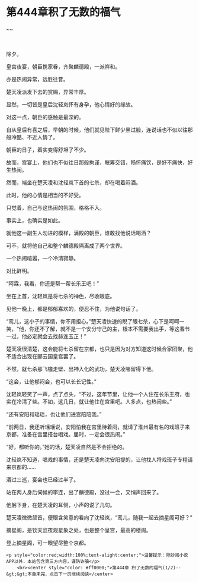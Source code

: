 # 第444章积了无数的福气
~~
    	    <p name="pagetop" href="javascript:void(0);" onclick="return false" style="line-height: 35px;padding: 10px;color: #333;"> </p><p>除夕。</p><p>皇宫夜宴，朝臣携家眷，齐聚麟德殿，一派祥和。</p><p>亦是热闹异常，远胜往昔。</p><p>楚天凌派发下去的赏赐，异常丰厚。</p><p>显然，一切皆是皇后沈轻岚怀有身孕，他心情好的缘故。</p><p>对这一点，朝臣的感触是最深的。</p><p>自从皇后有喜之后，早朝的时候，他们就见陛下鲜少黑过脸，连说话也不似以往那般冷酷、不近人情了。</p><p>朝臣的日子，着实变得舒坦了不少。</p><p>故而，宫宴上，他们也不似往日那般拘谨，觥筹交错，畅怀痛饮，是好不痛快，好生热闹。</p><p>然而，端坐在楚天凌和沈轻岚下首的七杀，却在喝着闷酒。</p><p>此时，他的心情是相当的不好受。</p><p>只觉着，自己与这热闹的氛围，格格不入。</p><p>事实上，也确实是如此。</p><p>就他这一副生人勿进的模样，满殿的朝臣，谁敢找他说话喝酒？</p><p>可不，就将他自己和整个麟德殿隔离成了两个世界。</p><p>一个热闹喧嚣，一个冷清寂静。</p><p>对比鲜明。</p><p>“阿霖，我看，你还是帮一帮长乐王吧！”</p><p>坐在上首，沈轻岚是将七杀的神色，尽收眼底。</p><p>见他一晚上，都是郁郁寡欢的，便忍不住，为他说句话了。</p><p>“鸾儿，这小子的事情，你不用担心。”楚天凌快速的睨了眼七杀，心下是呵呵一笑，“他，你还不了解，就不是一个安分守己的主，根本不需要我出手，等这春节一过，他必定就会去找赫连玉芷！”</p><p>楚天凌很清楚，这会能将七杀留在京都，也只是因为对方知道这时候合家团聚，他不适合出现在郦云国皇宫罢了。</p><p>不然，就七杀那飞檐走壁、出神入化的武功，楚天凌哪留得下他。</p><p>“这会，让他郁闷会，也可以长长记性。”</p><p>沈轻岚轻笑了一声，点了点头，“不过，这年节里，让他一个人住在长乐王府，也实在冷清了些。不如，这几日，就让他住在宫里吧。人多点，也热闹些。”</p><p>“还有安阳和瑶瑶，也让他们进宫陪陪我。”</p><p>“前两日，我还听瑶瑶说，安阳怕我在宫里待着闷，就请了淮州最有名的戏班子来京都，准备在宫里搭台唱戏。届时，一定会很热闹。”</p><p>“好，都听你的。”她的话，楚天凌自然是不会拒绝的。</p><p>沈轻岚不知道，唱戏的事情，还是楚天凌向沈安阳提的，让他找人将戏班子专程请来京都的……</p><p>酒过三巡，宴会也已经过半了。</p><p>站在两人身后伺候的李连，出了麟德殿，没过一会，又悄声回来了。</p><p>他躬下身，在楚天凌的耳侧，小声的说了几句。</p><p>楚天凌微微颔首，便眼含笑意的看向了沈轻岚，“鸾儿，随我一起去摘星阁可好？”</p><p>摘星阁，是钦天监夜观星象之处，也是整个皇宫，最高的楼阁。</p><p>登上摘星阁，可一眼望尽整个京都。</p>
    	
   	<p style="color:red;width:100%;text-alight:center;">温馨提示：除妙阅小说APP以外，本站包含第三方内容，谨防诈骗</p>
    	<br><center style="color: #ff0000;">第444章 积了无数的福气(1/2)--&gt;&gt;本章未完，点击下一页继续阅读</center>
    	
